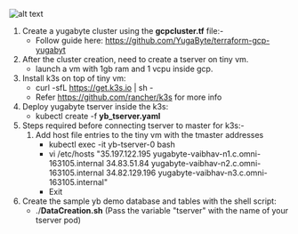 ![alt text](https://github.com/manish-infracloud/EdgeYuga/blob/development/Architecture.png)
1. Create a yugabyte cluster using the **gcpcluster.tf** file:- 
    * Follow guide here: https://github.com/YugaByte/terraform-gcp-yugabyt 
2. After the cluster creation, need to create a tserver on tiny vm.
    * launch a vm with 1gb ram and 1 vcpu inside gcp.
3. Install k3s on top of tiny vm: 
    * curl -sfL https://get.k3s.io | sh -
    * Refer https://github.com/rancher/k3s for more info
4. Deploy yugabyte tserver inside the k3s: 
    * kubectl create -f **yb_tserver.yaml**
5. Steps required before connecting tserver to master for k3s:-
    1. Add host file entries to the tiny vm with the tmaster addresses
        * kubectl exec -it yb-tserver-0 bash
        * vi /etc/hosts "35.197.122.195 yugabyte-vaibhav-n1.c.omni-163105.internal
                           34.83.51.84 yugabyte-vaibhav-n2.c.omni-163105.internal 
                           34.82.129.196 yugabyte-vaibhav-n3.c.omni-163105.internal"
        * Exit
6. Create the sample yb demo database and tables with the shell script:
    * ./**DataCreation.sh** (Pass the variable "tserver" with the name of your tserver pod)
